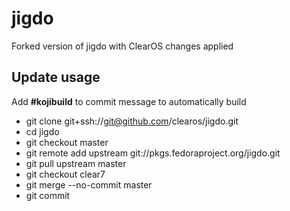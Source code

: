 # jigdo

Forked version of jigdo with ClearOS changes applied

## Update usage
  Add __#kojibuild__ to commit message to automatically build

* git clone git+ssh://git@github.com/clearos/jigdo.git
* cd jigdo
* git checkout master
* git remote add upstream git://pkgs.fedoraproject.org/jigdo.git
* git pull upstream master
* git checkout clear7
* git merge --no-commit master
* git commit
